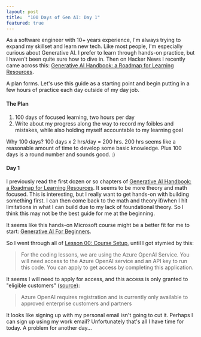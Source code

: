 ```yaml
---
layout: post
title:  "100 Days of Gen AI: Day 1"
featured: true
---
```


As a software engineer with 10+ years experience, I'm always trying to expand my skillset and learn new tech. Like most people, I'm especially curious about Generative AI. I prefer to learn through hands-on practice, but I haven't been quite sure how to dive in. Then on Hacker News I recently came across this: [Generative AI Handbook: a Roadmap for Learning Resources](https://genai-handbook.github.io/).

A plan forms. Let's use this guide as a starting point and begin putting in a few hours of practice each day outside of my day job.

#### The Plan
1. 100 days of focused learning, two hours per day
2. Write about my progress along the way to record my foibles and mistakes, while also holding myself accountable to my learning goal

Why 100 days? 100 days x 2 hrs/day = 200 hrs. 200 hrs seems like a reasonable amount of time to develop some basic knowledge. Plus 100 days is a round number and sounds good. :)

#### Day 1
I previously read the first dozen or so chapters of [Generative AI Handbook: a Roadmap for Learning Resources](https://genai-handbook.github.io/). It seems to be more theory and math focused. This is interesting, but I really want to get hands-on with building something first. I can then come back to the math and theory if/when I hit limitations in what I can build due to my lack of foundational theory. So I think this may not be the best guide for me at the beginning.

It seems like this hands-on Microsoft course might be a better fit for me to start: [Generative AI For Beginners](https://microsoft.github.io/generative-ai-for-beginners/#/).

So I went through all of [Lesson 00: Course Setup](https://microsoft.github.io/generative-ai-for-beginners/#/00-course-setup/README?wt.mc_id=academic-105485-koreyst), until I got stymied by this:

> For the coding lessons, we are using the Azure OpenAI Service. You will need access to the Azure OpenAI service and an API key to run this code. You can apply to get access by completing this application.

It seems I will need to apply for access, and this access is only granted to "eligible customers" ([source](https://learn.microsoft.com/en-us/legal/cognitive-services/openai/limited-access?context=%2Fazure%2Fcognitive-services%2Fopenai%2Fcontext%2Fcontext#registration-process)):

> Azure OpenAI requires registration and is currently only available to approved enterprise customers and partners

It looks like signing up with my personal email isn't going to cut it. Perhaps I can sign up using my work email? Unfortunately that's all I have time for today. A problem for another day...
